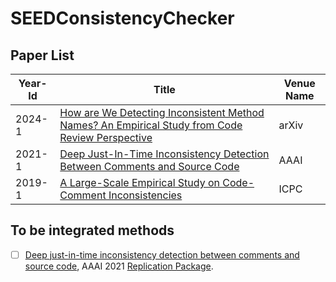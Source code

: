 # SEEDConsistencyChecker

## Paper List

| Year-Id | Title                                                                                                                                                                     | Venue Name |
| ------- | ------------------------------------------------------------------------------------------------------------------------------------------------------------------------- | ---------------- |
| 2024-1  | [How are We Detecting Inconsistent Method Names? An Empirical Study from Code Review Perspective](https://arxiv.org/abs/2308.12701)                                                 | arXiv           |
| 2021-1  | [Deep Just-In-Time Inconsistency Detection Between Comments and Source Code](https://arxiv.org/pdf/2010.01625.pdf)                                                 | AAAI           |
| 2019-1  | [A Large-Scale Empirical Study on Code-Comment Inconsistencies](https://doi.org/10.1109/ICPC.2019.00019)                                                 | ICPC           |


## To be integrated methods

- [ ] [Deep just-in-time inconsistency detection between comments and source code](https://ojs.aaai.org/index.php/AAAI/article/download/16119/15926), AAAI 2021 [Replication Package](https://github.com/panthap2/deep-jit-inconsistency-detection).

